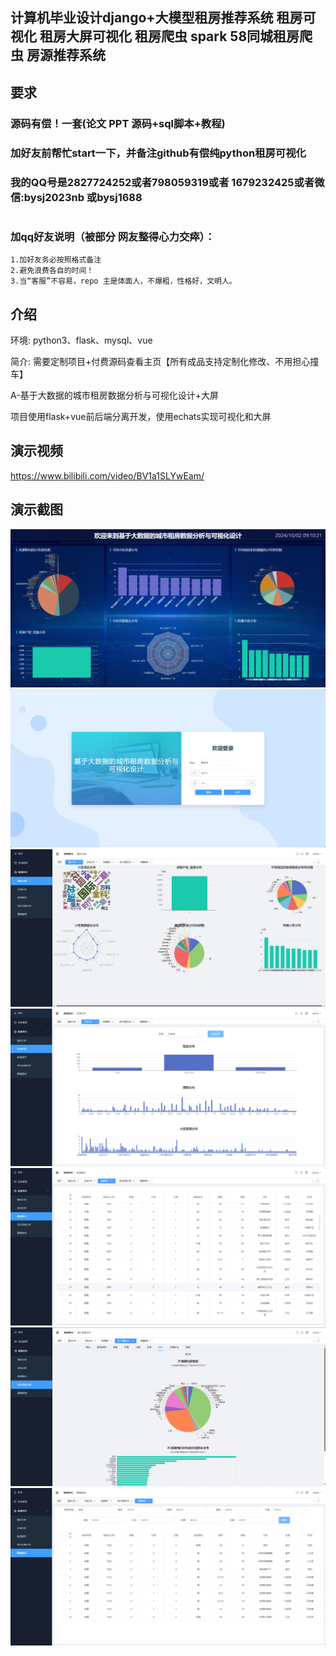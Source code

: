 ## 计算机毕业设计django+大模型租房推荐系统 租房可视化 租房大屏可视化 租房爬虫 spark 58同城租房爬虫 房源推荐系统

## 要求
### 源码有偿！一套(论文 PPT 源码+sql脚本+教程)

### 
### 加好友前帮忙start一下，并备注github有偿纯python租房可视化
### 我的QQ号是2827724252或者798059319或者 1679232425或者微信:bysj2023nb 或bysj1688

# 

### 加qq好友说明（被部分 网友整得心力交瘁）：
    1.加好友务必按照格式备注
    2.避免浪费各自的时间！
    3.当“客服”不容易，repo 主是体面人，不爆粗，性格好，文明人。
## 介绍
环境: python3、flask、mysql、vue

简介: 需要定制项目+付费源码查看主页【所有成品支持定制化修改、不用担心撞车】

A-基于大数据的城市租房数据分析与可视化设计+大屏

项目使用flask+vue前后端分离开发，使用echats实现可视化和大屏

## 演示视频
https://www.bilibili.com/video/BV1a1SLYwEam/

## 演示截图
![](0.png)
![](1.png)
![](2.png)
![](3.png)
![](4.png)
![](5.png)
![](6.png)


